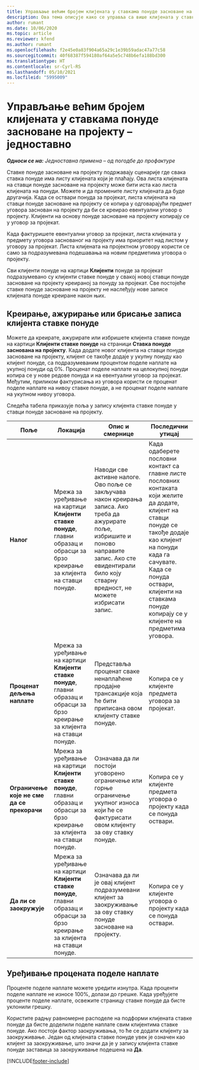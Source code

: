 ```yaml
---
title: Управљање већим бројем клијената у ставкама понуде засноване на пројекту – једноставно
description: Ова тема описује како се управља са више клијената у ставкама понуда заснованим на пројекту.
author: rumant
ms.date: 10/06/2020
ms.topic: article
ms.reviewer: kfend
ms.author: rumant
ms.openlocfilehash: f2e45e0a83f904a65a29c1e39b59adac47a77c58
ms.sourcegitcommit: 40f68387f594180af64a5e5c748b6efa188bd300
ms.translationtype: HT
ms.contentlocale: sr-Cyrl-RS
ms.lasthandoff: 05/10/2021
ms.locfileid: "5995009"
---
```

# <a name="manage-multiple-customers-on-project-based-quote-lines---lite"></a>Управљање већим бројем клијената у ставкама понуде засноване на пројекту – једноставно

_**Односи се на:** Једноставна примена – од погодбе до профактуре_

Ставке понуде засноване на пројекту подржавају сценарије где свака ставка понуде има листу клијената који је плаћају. Ова листа клијената на ставци понуде засноване на пројекту може бити иста као листа клијената на понуди. Можете и да промените листу клијената да буде другачија. Када се оствари понуда за пројекат, листа клијената на ставци понуде засноване на пројекту се копира у одговарајући предмет уговора заснован на пројекту да би се креирао евентуални уговор о пројекту. Клијенти на основу понуде засноване на пројекту копирају се у уговор за пројекат.

Када фактуришете евентуални уговор за пројекат, листа клијената у предмету уговора заснованог на пројекту има приоритет над листом у уговору за пројекат. Листа клијената на пројектном уговору користи се само за подразумевана подешавања на новим предметима уговора о пројекту.

Сви клијенти понуде на картици **Клијенти** понуде за пројекат подразумевано су клијенти ставке понуде у свакој новој ставци понуде засноване на пројекту креираној за понуду за пројекат. Све постојеће ставке понуде засноване на пројекту не наслеђују нове записе клијената понуде креиране након њих.

## <a name="create-update-or-delete-a-quote-line-customer-record"></a>Креирање, ажурирање или брисање записа клијента ставке понуде

Можете да креирате, ажурирате или избришете клијента ставке понуде на картици **Клијенти ставке понуде** на страници **Ставка понуде заснована на пројекту**. Када додате новог клијента на ставци понуде засноване на пројекту, клијент се такође додаје у укупну понуду као клијент понуде, са подразумеваним процентом поделе наплате на укупној понуди од 0%. Проценат поделе наплате на целокупној понуди копира се у нове редове понуда и на евентуални уговор за пројекат. Међутим, приликом фактурисања из уговора користи се проценат поделе наплате на нивоу ставке понуде, а не проценат поделе наплате на укупном нивоу уговора. 

Следећа табела приказује поља у запису клијента ставке понуде у ставци понуде засноване на пројекту.

| Поље | Локација | Опис и смернице | Последични утицај |
| --- | --- | --- | --- |
| **Налог** | Мрежа за уређивање на картици **Клијенти ставке понуде**, главни образац и обрасци за брзо креирање за клијента на ставци понуде. | Наводи све активне налоге. Ово поље се закључава након креирања записа. Ако треба да ажурирате поље, избришите и поново направите запис. Ако сте евидентирали било коју стварну вредност, не можете избрисати запис. | Када одаберете пословни контакт са главне листе пословних контаката који желите да додате, клијент на ставци понуде се такође додаје као клијент на понуди када га сачувате. Када се понуда оствари, клијенти на ставкама понуде копирају се у клијенте на предметима уговора. |
| **Проценат дељења наплате** | Мрежа за уређивање на картици **Клијенти ставке понуде**, главни образац и обрасци за брзо креирање за клијента на ставци понуде. | Представља проценат сваке ненаплаћене продајне трансакције која ће бити приписана овом клијенту ставке понуде. | Копира се у клијенте предмета уговора за пројекат. |
| **Ограничење које не сме да се прекорачи** | Мрежа за уређивање на картици **Клијенти ставке понуде**, главни образац и обрасци за брзо креирање за клијента на ставци понуде. | Означава да ли постоји уговорено ограничење или горње ограничење укупног износа који ће се фактурисати овом клијенту за ову ставку понуде. | Копира се у клијенте предмета уговора о пројекту када се понуда оствари. |
| **Да ли се заокружује** | Мрежа за уређивање на картици **Клијенти ставке понуде**, главни образац и обрасци за брзо креирање за клијента на ставци понуде. | Означава да ли је овај клијент подразумевани клијент за заокруживање за ову ставку понуде засноване на пројекту. | Копира се у клијенте уговора о пројекту када се понуда оствари. |

## <a name="edit-billing-split-percentages"></a>Уређивање процената поделе наплате

Проценте поделе наплате можете уредити изнутра. Када проценти поделе наплате не износе 100%, долази до грешке. Када уређујете проценте поделе наплате, освежите страницу ставке понуде да бисте уклонили грешку.

Користите радњу равномерне расподеле на подформи клијената ставке понуде да бисте доделили поделе наплате свим клијентима ставке понуде. Ако постоји фактор заокруживања, то ће се додати клијенту за заокруживање. Један од клијената ставке понуде увек је означен као клијент за заокруживање, што значи да је у запису клијента ставке понуде заставица за заокруживање подешена на **Да**. 


[!INCLUDE[footer-include](../../includes/footer-banner.md)]